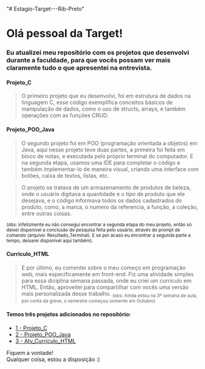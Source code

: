 "# Estagio-Target---Rib-Preto" 

# Olá pessoal da Target!

### Eu atualizei meu repositório com os projetos que desenvolvi durante a faculdade, para que vocês possam ver mais claramente tudo o que apresentei na entrevista.


#### Projeto_C
> O primeiro projeto que eu desenvolvi, foi em estrutura de dados na linguagem C, esse código exemplifica conceitos básicos de manipulação de dados, como o uso de structs, arrays, e também operações com as funções CRUD.

#### Projeto_POO_Java
> O segundo projeto foi em POO (programação orientada a objetos) em Java, aqui nesse projeto teve duas partes, a primeira foi feita em bloco de notas, e executada pelo próprio terminal do computador. E na segunda etapa, usamos uma IDE para completar o código e também implementar-lo de maneira visual, criando uma interface com botões, caixa de textos, listas, etc.

> O projeto se tratava de um armazenamento de produtos de beleza, onde o usuário digitava a quantidade e o tipo de produto que ele desejava, e o código informava todos os dados cadastrados do produto, como, a marca, o numero da referencia, a função, a coleção, entre outras coisas.

<sub>(obs: infelizmente eu não consegui encontrar a segunda etapa do meu projeto, então só deixei disponível a conclusão de pesquisa feita pelo usuário, através do prompt de comando (arquivo: Resultado_Terminal). E se por acaso eu encontrar a segunda parte a tempo, deixarei disponível aqui também).<sub/>

#### Curriculo_HTML
> E por último, eu comentei sobre o meu começo em programação web, mais especificamente em front-end.
Fiz uma atividade simples para essa diciplina semana passada, onde eu criei um curriculo em HTML. Então, aproveitei para compartilhar com vocês uma versão mais personalizada desse trabalho.
<sub> (obs: Ainda estou na 3ª semana de aula, por conta da greve, o semestre começou somente em Outubro)</sub> 


#### Temos três projetos adicionados no repositório:
- [1 - Projeto_C](https://github.com/ITsL0RIS/Estagio-Target---Rib-Preto/tree/main/1_Projeto_C) 
- [2 - Projeto_POO_Java](https://github.com/ITsL0RIS/Estagio-Target---Rib-Preto/tree/main/2_Projeto_POO_Java) 
- [3 - Atv_Curriculo_HTML](https://github.com/ITsL0RIS/Estagio-Target---Rib-Preto/tree/main/3__Atv_Curriculo_HTML)
  


Fiquem a vontade!   
Qualquer coisa, estou a disposição :)
